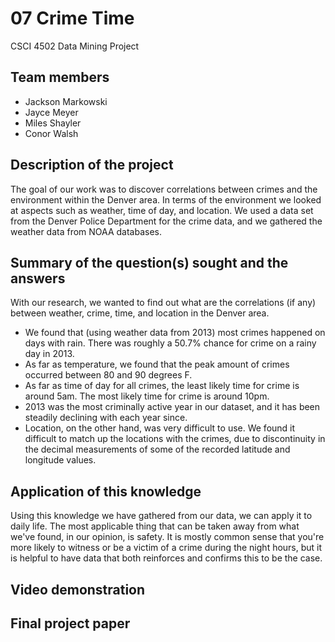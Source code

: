 # 07 Crime Time
CSCI 4502 Data Mining Project

## Team members
- Jackson Markowski 
- Jayce Meyer
- Miles Shayler
- Conor Walsh

## Description of the project
The goal of our work was to discover correlations between crimes and the environment within the Denver area. In terms of the environment we looked at aspects such as weather, time of day, and location. We used a data set from the Denver Police Department for the crime data, and we gathered the weather data from NOAA databases.

## Summary of the question(s) sought and the answers
With our research, we wanted to find out what are the correlations (if any) between weather, crime, time, and location in the Denver area.
- We found that (using weather data from 2013) most crimes happened on days with rain. There was roughly a 50.7% chance for crime on a rainy day in 2013.
- As far as temperature, we found that the peak amount of crimes occurred between 80 and 90 degrees F. 
- As far as time of day for all crimes, the least likely time for crime is around 5am. The most likely time for crime is around 10pm.
- 2013 was the most criminally active year in our dataset, and it has been steadily declining with each year since.
- Location, on the other hand, was very difficult to use. We found it difficult to match up the locations with the crimes, due to discontinuity in the decimal measurements of some of the recorded latitude and longitude values.

## Application of this knowledge
  Using this knowledge we have gathered from our data, we can apply it to daily life. 
  The most applicable thing that can be taken away from what we've found, in our opinion, is safety. It is mostly common sense that you're more likely to witness or be a victim of a crime during the night hours, but it is helpful to have data that both reinforces and confirms this to be the case. 

## Video demonstration

## Final project paper
